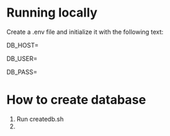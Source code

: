 # Running locally

Create a .env file and initialize it with the following text:

DB_HOST=<your host name>

DB_USER=<your user>

DB_PASS=<your password>

# How to create database

1. Run createdb.sh
2.
